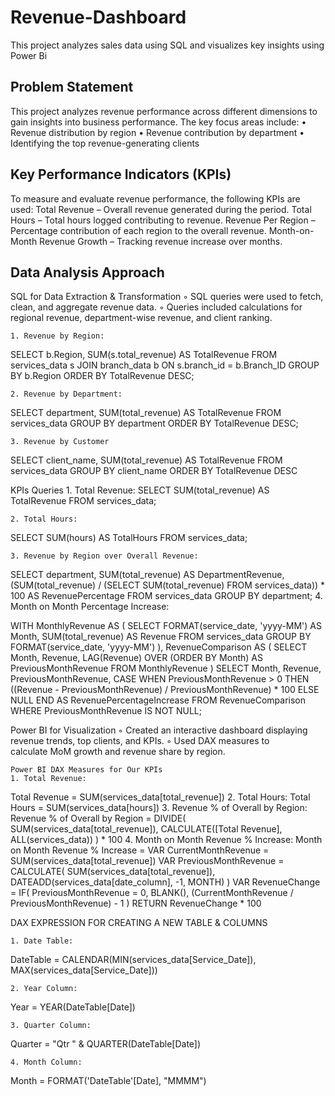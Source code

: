 # Revenue-Dashboard
This project analyzes sales data using SQL and visualizes key insights using Power Bi
## Problem Statement
This project analyzes revenue performance across different dimensions to gain insights into business performance. The key focus areas include:
    • Revenue distribution by region
    • Revenue contribution by department
    • Identifying the top revenue-generating clients
## Key Performance Indicators (KPIs)
To measure and evaluate revenue performance, the following KPIs are used:
Total Revenue – Overall revenue generated during the period.
Total Hours – Total hours logged contributing to revenue.
Revenue Per Region – Percentage contribution of each region to the overall revenue.
Month-on-Month Revenue Growth – Tracking revenue increase over months.
## Data Analysis Approach
SQL for Data Extraction & Transformation
        ◦ SQL queries were used to fetch, clean, and aggregate revenue data.
        ◦ Queries included calculations for regional revenue, department-wise revenue, and client ranking.
        
    
    1. Revenue by Region:

SELECT b.Region, SUM(s.total_revenue) AS TotalRevenue
FROM services_data s
JOIN branch_data b ON s.branch_id = b.Branch_ID
GROUP BY b.Region
ORDER BY TotalRevenue DESC;

    2. Revenue by Department:

SELECT department, SUM(total_revenue) AS TotalRevenue
FROM services_data
GROUP BY department
ORDER BY TotalRevenue DESC;


    3. Revenue by Customer

SELECT client_name, SUM(total_revenue) AS TotalRevenue
FROM services_data
GROUP BY client_name
ORDER BY TotalRevenue DESC



KPIs Queries
    1. Total Revenue:
SELECT SUM(total_revenue) AS TotalRevenue
FROM services_data;

    2. Total Hours:
SELECT SUM(hours) AS TotalHours
FROM services_data;

    3. Revenue by Region over Overall Revenue:
SELECT 
    department, 
    SUM(total_revenue) AS DepartmentRevenue,
    (SUM(total_revenue) / (SELECT SUM(total_revenue) FROM services_data)) * 100 AS RevenuePercentage
FROM 
    services_data
GROUP BY 
    department;
    4. Month on Month Percentage Increase:

WITH MonthlyRevenue AS (
    SELECT 
        FORMAT(service_date, 'yyyy-MM') AS Month,
        SUM(total_revenue) AS Revenue
    FROM 
        services_data
    GROUP BY 
        FORMAT(service_date, 'yyyy-MM')
),
RevenueComparison AS (
    SELECT 
        Month,
        Revenue,
        LAG(Revenue) OVER (ORDER BY Month) AS PreviousMonthRevenue
    FROM 
        MonthlyRevenue
)
SELECT 
    Month,
    Revenue,
    PreviousMonthRevenue,
    CASE WHEN PreviousMonthRevenue > 0 THEN ((Revenue - PreviousMonthRevenue) / PreviousMonthRevenue) * 100 ELSE NULL END AS RevenuePercentageIncrease
FROM 
    RevenueComparison
WHERE 
    PreviousMonthRevenue IS NOT NULL;


Power BI for Visualization
        ◦ Created an interactive dashboard displaying revenue trends, top clients, and KPIs.
        ◦ Used DAX measures to calculate MoM growth and revenue share by region.
        
    Power BI DAX Measures for Our KPIs
    1. Total Revenue:
Total Revenue = SUM(services_data[total_revenue])
    2. Total Hours:
Total Hours = SUM(services_data[hours])
    3. Revenue % of Overall by Region:
Revenue % of Overall by Region = 
DIVIDE(
    SUM(services_data[total_revenue]),
    CALCULATE([Total Revenue], ALL(services_data))
) * 100
    4. Month on Month Revenue % Increase:
Month on Month Revenue % Increase = 
VAR CurrentMonthRevenue = SUM(services_data[total_revenue])
VAR PreviousMonthRevenue = CALCULATE(
    SUM(services_data[total_revenue]),
    DATEADD(services_data[date_column], -1, MONTH)
)
VAR RevenueChange = IF(
    PreviousMonthRevenue = 0, 
    BLANK(), 
    (CurrentMonthRevenue / PreviousMonthRevenue) - 1
)
RETURN
    RevenueChange * 100

DAX EXPRESSION FOR CREATING A NEW TABLE & COLUMNS

    1. Date Table:

DateTable = CALENDAR(MIN(services_data[Service_Date]), MAX(services_data[Service_Date]))

    2. Year Column: 

Year = YEAR(DateTable[Date])

    3. Quarter Column: 

Quarter = "Qtr " & QUARTER(DateTable[Date])

    4. Month Column: 

Month = FORMAT('DateTable'[Date], "MMMM")

